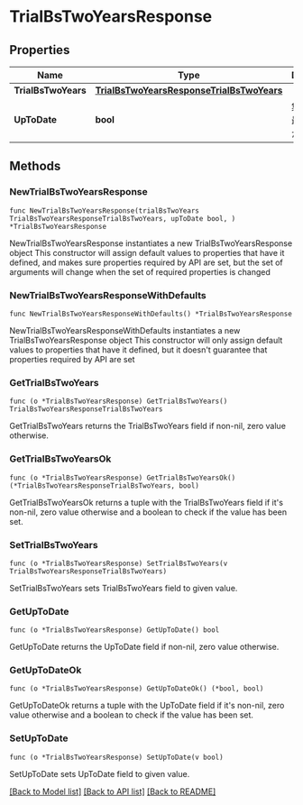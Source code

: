 # TrialBsTwoYearsResponse

## Properties

Name | Type | Description | Notes
------------ | ------------- | ------------- | -------------
**TrialBsTwoYears** | [**TrialBsTwoYearsResponseTrialBsTwoYears**](trialBsTwoYearsResponse_trial_bs_two_years.md) |  | 
**UpToDate** | **bool** | 集計結果が最新かどうか | 

## Methods

### NewTrialBsTwoYearsResponse

`func NewTrialBsTwoYearsResponse(trialBsTwoYears TrialBsTwoYearsResponseTrialBsTwoYears, upToDate bool, ) *TrialBsTwoYearsResponse`

NewTrialBsTwoYearsResponse instantiates a new TrialBsTwoYearsResponse object
This constructor will assign default values to properties that have it defined,
and makes sure properties required by API are set, but the set of arguments
will change when the set of required properties is changed

### NewTrialBsTwoYearsResponseWithDefaults

`func NewTrialBsTwoYearsResponseWithDefaults() *TrialBsTwoYearsResponse`

NewTrialBsTwoYearsResponseWithDefaults instantiates a new TrialBsTwoYearsResponse object
This constructor will only assign default values to properties that have it defined,
but it doesn't guarantee that properties required by API are set

### GetTrialBsTwoYears

`func (o *TrialBsTwoYearsResponse) GetTrialBsTwoYears() TrialBsTwoYearsResponseTrialBsTwoYears`

GetTrialBsTwoYears returns the TrialBsTwoYears field if non-nil, zero value otherwise.

### GetTrialBsTwoYearsOk

`func (o *TrialBsTwoYearsResponse) GetTrialBsTwoYearsOk() (*TrialBsTwoYearsResponseTrialBsTwoYears, bool)`

GetTrialBsTwoYearsOk returns a tuple with the TrialBsTwoYears field if it's non-nil, zero value otherwise
and a boolean to check if the value has been set.

### SetTrialBsTwoYears

`func (o *TrialBsTwoYearsResponse) SetTrialBsTwoYears(v TrialBsTwoYearsResponseTrialBsTwoYears)`

SetTrialBsTwoYears sets TrialBsTwoYears field to given value.


### GetUpToDate

`func (o *TrialBsTwoYearsResponse) GetUpToDate() bool`

GetUpToDate returns the UpToDate field if non-nil, zero value otherwise.

### GetUpToDateOk

`func (o *TrialBsTwoYearsResponse) GetUpToDateOk() (*bool, bool)`

GetUpToDateOk returns a tuple with the UpToDate field if it's non-nil, zero value otherwise
and a boolean to check if the value has been set.

### SetUpToDate

`func (o *TrialBsTwoYearsResponse) SetUpToDate(v bool)`

SetUpToDate sets UpToDate field to given value.



[[Back to Model list]](../README.md#documentation-for-models) [[Back to API list]](../README.md#documentation-for-api-endpoints) [[Back to README]](../README.md)



